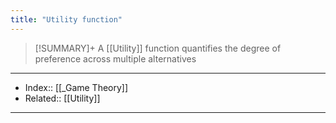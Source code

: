 ```yaml
---
title: "Utility function" 
---
```

> [!SUMMARY]+
> A [[Utility]] function quantifies the degree of preference across multiple alternatives



---
- Index:: [[_Game Theory]]
- Related:: [[Utility]]
---
